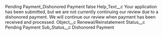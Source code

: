 <?xml version="1.0" encoding="UTF-8"?>
<CustomMetadata xmlns="http://soap.sforce.com/2006/04/metadata" xmlns:xsi="http://www.w3.org/2001/XMLSchema-instance" xmlns:xsd="http://www.w3.org/2001/XMLSchema">
    <label>Pending Payment_Dishonored Payment</label>
    <protected>false</protected>
    <values>
        <field>Help_Text__c</field>
        <value xsi:type="xsd:string">Your application has been submitted, but we are not currently continuing our review due to a dishonored payment. We will continue our review when payment has been received and processed.</value>
    </values>
    <values>
        <field>Object__c</field>
        <value xsi:type="xsd:string">Renewal/Reinstatement</value>
    </values>
    <values>
        <field>Status__c</field>
        <value xsi:type="xsd:string">Pending Payment</value>
    </values>
    <values>
        <field>Sub_Status__c</field>
        <value xsi:type="xsd:string">Dishonored Payment</value>
    </values>
</CustomMetadata>
